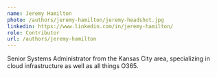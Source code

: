 ```yaml
---
name: Jeremy Hamilton
photo: /authors/jeremy-hamilton/jeremy-headshot.jpg
linkedin: https://www.linkedin.com/in/jeremy-hamilton/
role: Contributor
url: /authors/jeremy-hamilton
---
```

Senior Systems Administrator from the Kansas City area, specializing in cloud infrastructure as well as all things O365.